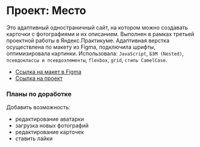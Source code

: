 # Проект: Место

Это адаптивный одностраничный сайт, на котором можно создавать карточки с фотографиями и их описанием. Выполнен в рамках третьей проектной работы в Яндекс.Практикуме.
Адаптивная верстка осуществлена по макету из Figma, подключила шрифты, оптимизировала картинки. Использовала: `JavaScript`, `БЭМ (Nested)`, `псевдоклассы и псевдоэлементы`, `flexbox`, `grid`, `стиль CamelCase`.

* [Ссылка на макет в Figma](https://www.figma.com/file/2cn9N9jSkmxD84oJik7xL7/JavaScript.-Sprint-4?node-id=0%3A1)
* [Ссылка на проект](https://irinaais.github.io/mesto/)

### Планы по доработке

Добавить возможность:
* редактирование аватарки
* загрузка новых фотографий
* редактирование карточек
* ставить лайки

